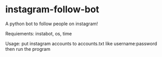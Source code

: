 # instagram-follow-bot
A python bot to follow people on instagram!

Requiements: instabot, os, time

Usage: put instagram accounts to accounts.txt like username:password then run the program 
